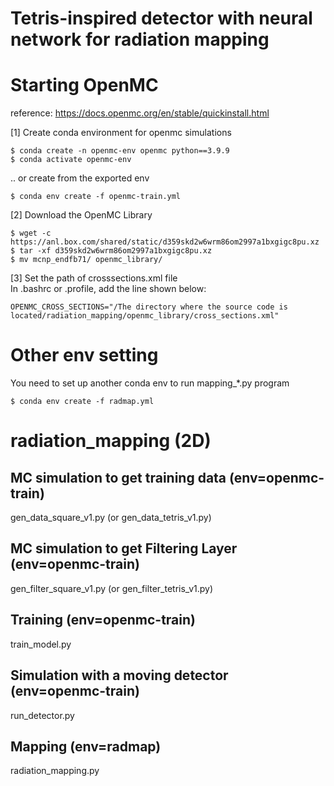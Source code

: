 # Tetris-inspired detector with neural network for radiation mapping

# Starting OpenMC

reference: https://docs.openmc.org/en/stable/quickinstall.html

[1] Create conda environment for openmc simulations
```
$ conda create -n openmc-env openmc python==3.9.9
$ conda activate openmc-env  
```

.. or create from the exported env
```
$ conda env create -f openmc-train.yml
```
[2] Download the OpenMC Library

```
$ wget -c https://anl.box.com/shared/static/d359skd2w6wrm86om2997a1bxgigc8pu.xz
$ tar -xf d359skd2w6wrm86om2997a1bxgigc8pu.xz
$ mv mcnp_endfb71/ openmc_library/ 
```

[3] Set the path of crosssections.xml file  
In .bashrc or .profile, add the line shown below:  
```
OPENMC_CROSS_SECTIONS="/The directory where the source code is located/radiation_mapping/openmc_library/cross_sections.xml" 
```


# Other env setting
You need to set up another conda env to run mapping_*.py program
```
$ conda env create -f radmap.yml
```

# radiation_mapping (2D)

## MC simulation to get training data (env=openmc-train)
gen_data_square_v1.py (or gen_data_tetris_v1.py)

## MC simulation to get Filtering Layer (env=openmc-train)
gen_filter_square_v1.py (or gen_filter_tetris_v1.py)

## Training (env=openmc-train)
train_model.py

## Simulation with a moving detector (env=openmc-train)
run_detector.py

## Mapping (env=radmap)
radiation_mapping.py

